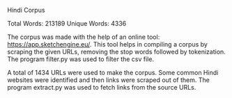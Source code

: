 Hindi Corpus

Total Words: 213189
Unique Words: 4336

The corpus was made with the help of an online tool: https://app.sketchengine.eu/.
This tool helps in compiling a corpus by scraping the given URLs, removing the stop words followed by tokenization.
The program filter.py was used to filter the csv file.

A total of 1434 URLs were used to make the corpus.
Some common Hindi websites were identified and then links were scraped out of them.
The program extract.py was used to fetch links from the source URLs.

